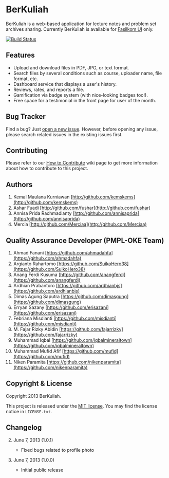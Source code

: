 # BerKuliah

BerKuliah is a web-based application for lecture notes and problem set archives sharing. Currently BerKuliah is available for [Fasilkom UI](http://www.cs.ui.ac.id/) only.

[![Build Status](https://travis-ci.org/kemskems/berkuliah.png?branch=develop)](https://travis-ci.org/kemskems/berkuliah)

## Features

- Upload and download files in PDF, JPG, or text format.
- Search files by several conditions such as course, uploader name, file format, etc.
- Dashboard service that displays a user's history.
- Reviews, rates, and reports a file.
- Gamification via badge system (with nice-looking badges too!).
- Free space for a testimonial in the front page for user of the month.

## Bug Tracker

Find a bug? Just [open a new issue](https://github.com/kemskems/berkuliah/issues). However, before opening any issue, please search related issues in the existing issues first.

## Contributing

Please refer to our [How to Contribute](https://github.com/kemskems/berkuliah/wiki/How-To-Contribute) wiki page to get more information about how to contribute to this project.

## Authors

1. Kemal Maulana Kurniawan [http://github.com/kemskems](http://github.com/kemskems)
2. Ashar Fuadi [http://github.com/fushar](http://github.com/fushar)
3. Annisa Prida Rachmadianty [http://github.com/annisaprida](http://github.com/annisaprida)
4. Mercia [http://github.com/Merciaa](http://github.com/Merciaa)

## Quality Assurance Developer (PMPL-OKE Team)

1. Ahmad Fanani [https://github.com/ahmadahfa](https://github.com/ahmadahfa)
2. Argianto Rahartomo [https://github.com/SuikoHero38](https://github.com/SuikoHero38)
3. Anang Ferdi Kusuma [https://github.com/anangferdi](https://github.com/anangferdi)
4. Ardhian Prabantoro [https://github.com/ardhianbjs](https://github.com/ardhianbjs)
5. Dimas Agung Saputra [https://github.com/dimasgung](https://github.com/dimasgung)
6. Erryan Sazany [https://github.com/erisazani](https://github.com/erisazani)
7. Febriana Misdianti [https://github.com/misdianti](https://github.com/misdianti)
8. M. Fajar Rizky Abidin [https://github.com/fajarrizky](https://github.com/fajarrizky)
9. Muhammad Iqbal [https://github.com/iqbalmineraltown](https://github.com/iqbalmineraltown)
10. Muhammad Mufid Afif [https://github.com/mufid](https://github.com/mufid)
11. Niken Paramita [https://github.com/nikenparamita](https://github.com/nikenparamita)


## Copyright & License

Copyright 2013 BerKuliah.

This project is released under the [MIT license](http://opensource.org/licenses/MIT). You may find the license notice in `LICENSE.txt`.

## Changelog

2. June 7, 2013 (1.0.1)
    - Fixed bugs related to profile photo

1. June 7, 2013 (1.0.0)
    - Initial public release
